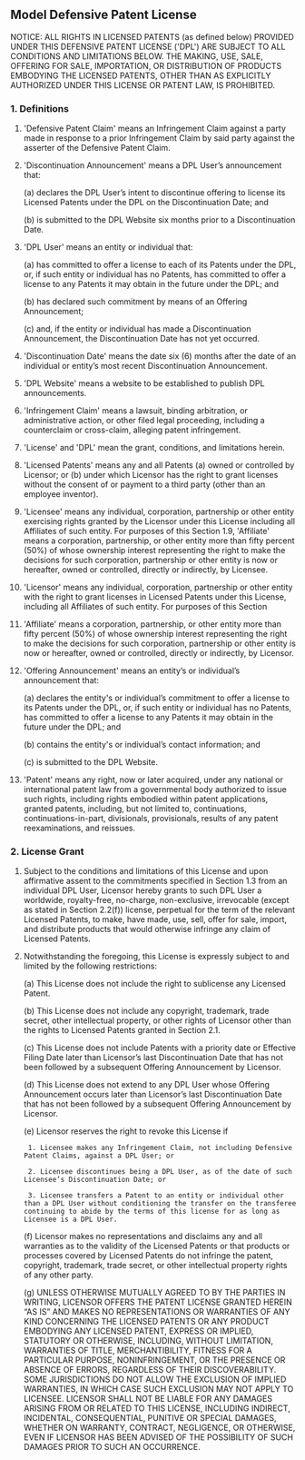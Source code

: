 ## Model Defensive Patent License ##

NOTICE: ALL RIGHTS IN LICENSED PATENTS (as defined below) PROVIDED UNDER THIS DEFENSIVE PATENT LICENSE ('DPL') ARE SUBJECT TO ALL CONDITIONS AND LIMITATIONS BELOW. THE MAKING, USE, SALE, OFFERING FOR SALE, IMPORTATION, OR DISTRIBUTION OF PRODUCTS EMBODYING THE LICENSED PATENTS, OTHER THAN AS EXPLICITLY AUTHORIZED UNDER THIS LICENSE OR PATENT LAW, IS PROHIBITED.
  
### 1. Definitions ###
  
1. 'Defensive Patent Claim' means an Infringement Claim against a party made in response to a prior Infringement Claim by said party against the asserter of the Defensive Patent Claim.
  
2. 'Discontinuation Announcement' means a DPL User’s announcement that:
  
	(a) declares the DPL User’s intent to discontinue offering to license its Licensed Patents under the DPL on the Discontinuation Date; and
  
	(b) is submitted to the DPL Website six months prior to a Discontinuation Date.
  
3.  'DPL User' means an entity or individual that:
  
	(a) has committed to offer a license to each of its Patents under the DPL, or, if such entity or individual has no Patents, has committed to offer a license to any Patents it may obtain in the future under the DPL; and
  
	(b) has declared such commitment by means of an Offering Announcement;
  
	(c) and, if the entity or individual has made a Discontinuation Announcement, the Discontinuation Date has not yet occurred.
  
4. 'Discontinuation Date' means the date six (6) months after the date of an individual or entity’s most recent Discontinuation Announcement.
  
5. 'DPL Website' means a website to be established to publish DPL announcements.
  
6. 'Infringement Claim' means a lawsuit, binding arbitration, or administrative action, or other filed legal proceeding, including a counterclaim or cross-claim, alleging patent infringement.
  
7. 'License' and 'DPL' mean the grant, conditions, and limitations herein.
  
8. 'Licensed Patents' means any and all Patents (a) owned or controlled by Licensor; or (b) under which Licensor has the right to grant licenses without the consent of or payment to a third party (other than an employee inventor).
  
9. 'Licensee' means any individual, corporation, partnership or other entity exercising rights granted by the Licensor under this License including all Affiliates of such entity. For purposes of this Section 1.9, 'Affiliate' means a corporation, partnership, or other entity more than fifty percent (50%) of whose ownership interest representing the right to make the decisions for such corporation, partnership or other entity is now or hereafter, owned or controlled, directly or indirectly, by Licensee.
  
10. 'Licensor' means any individual, corporation, partnership or other entity with the right to grant licenses in Licensed Patents under this License, including all Affiliates of such entity. For purposes of this Section
  
11. 'Affiliate' means a corporation, partnership, or other entity more than fifty percent (50%) of whose ownership interest representing the right to make the decisions for such corporation, partnership or other entity is now or hereafter, owned or controlled, directly or indirectly, by Licensor.
  
12. 'Offering Announcement' means an entity’s or individual’s announcement that:
  
	(a) declares the entity's or individual’s commitment to offer a license to its Patents under the DPL, or, if such entity or individual has no Patents, has committed to offer a license to any Patents it may obtain in the future under the DPL; and
  
	(b) contains the entity's or individual’s contact information; and
  
	(c) is submitted to the DPL Website.
  
13. 'Patent' means any right, now or later acquired, under any national or international patent law from a governmental body authorized to issue such rights, including rights embodied within patent applications, granted patents, including, but not limited to, continuations, continuations-in-part, divisionals, provisionals, results of any patent reexaminations, and reissues.
  
### 2. License Grant ###
  
1. Subject to the conditions and limitations of this License and upon affirmative assent to the commitments specified in Section 1.3 from an individual DPL User, Licensor hereby grants to such DPL User a worldwide, royalty-free, no-charge, non-exclusive, irrevocable (except as stated in Section 2.2(f)) license, perpetual for the term of the relevant Licensed Patents, to make, have made, use, sell, offer for sale, import, and distribute products that would otherwise infringe any claim of Licensed Patents.
  
2. Notwithstanding the foregoing, this License is expressly subject to and limited by the following restrictions:
  
	(a) This License does not include the right to sublicense any Licensed Patent.
  
	(b) This License does not include any copyright, trademark, trade secret, other intellectual property, or other rights of Licensor other than the rights to Licensed Patents granted in Section 2.1.
  
	(c) This License does not include Patents with a priority date or Effective Filing Date later than Licensor’s last Discontinuation Date that has not been followed by a subsequent Offering Announcement by Licensor.
  
	(d) This License does not extend to any DPL User whose Offering Announcement occurs later than Licensor’s last Discontinuation Date that has not been followed by a subsequent Offering Announcement by Licensor.
  
	(e) Licensor reserves the right to revoke this License if
  
		1. Licensee makes any Infringement Claim, not including Defensive Patent Claims, against a DPL User; or
  
		2. Licensee discontinues being a DPL User, as of the date of such Licensee’s Discontinuation Date; or
  
		3. Licensee transfers a Patent to an entity or individual other than a DPL User without conditioning the transfer on the transferee continuing to abide by the terms of this license for as long as Licensee is a DPL User.
  
	(f) Licensor makes no representations and disclaims any and all warranties as to the validity of the Licensed Patents or that products or processes covered by Licensed Patents do not infringe the patent, copyright, trademark, trade secret, or other intellectual property rights of any other party.
  
	(g) UNLESS OTHERWISE MUTUALLY AGREED TO BY THE PARTIES IN WRITING, LICENSOR OFFERS THE PATENT LICENSE GRANTED HEREIN “AS IS” AND MAKES NO REPRESENTATIONS OR WARRANTIES OF ANY KIND CONCERNING THE LICENSED PATENTS OR ANY PRODUCT EMBODYING ANY LICENSED PATENT, EXPRESS OR IMPLIED, STATUTORY OR OTHERWISE, INCLUDING, WITHOUT LIMITATION, WARRANTIES OF TITLE, MERCHANTIBILITY, FITNESS FOR A PARTICULAR PURPOSE, NONINFRINGEMENT, OR THE PRESENCE OR ABSENCE OF ERRORS, REGARDLESS OF THEIR DISCOVERABILITY. SOME JURISDICTIONS DO NOT ALLOW THE EXCLUSION OF IMPLIED WARRANTIES, IN WHICH CASE SUCH EXCLUSION MAY NOT APPLY TO LICENSEE.  LICENSOR SHALL NOT BE LIABLE FOR ANY DAMAGES ARISING FROM OR RELATED TO THIS LICENSE, INCLUDING INDIRECT, INCIDENTAL, CONSEQUENTIAL, PUNITIVE OR SPECIAL DAMAGES, WHETHER ON WARRANTY, CONTRACT, NEGLIGENCE, OR OTHERWISE, EVEN IF LICENSOR HAS BEEN ADVISED OF THE POSSIBILITY OF SUCH DAMAGES PRIOR TO SUCH AN OCCURRENCE.
  